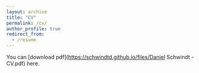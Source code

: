 ```yaml
---
layout: archive
title: "CV"
permalink: /cv/
author_profile: true
redirect_from:
  - /resume
---
```


You can [download pdf](https://schwindtd.github.io/files/Daniel Schwindt - CV.pdf) here.
